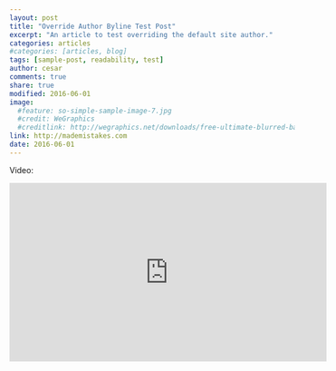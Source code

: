 ```yaml
---
layout: post
title: "Override Author Byline Test Post"
excerpt: "An article to test overriding the default site author."
categories: articles
#categories: [articles, blog]
tags: [sample-post, readability, test]
author: cesar
comments: true
share: true
modified: 2016-06-01
image:
  #feature: so-simple-sample-image-7.jpg
  #credit: WeGraphics
  #creditlink: http://wegraphics.net/downloads/free-ultimate-blurred-background-pack/
link: http://mademistakes.com
date: 2016-06-01
---
```


Video:
<iframe width="560" height="315" src="http://www.youtube.com/embed/PWf4WUoMXwg" frameborder="0"> </iframe>
